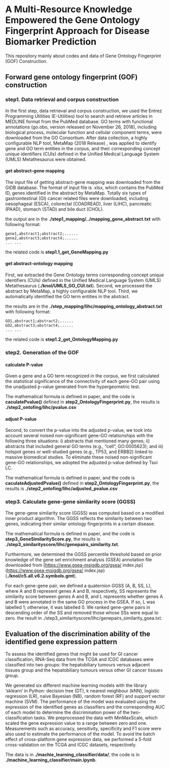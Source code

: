 # A Multi-Resource Knowledge Empowered the Gene Ontology Fingerprint Approach for Disease Biomarker Prediction

This repository mainly about codes and data of Gene Ontology Fingerprint  (GOF) Construction.

## Forward gene ontology fingerprint (GOF) construction

### step1. Data retrieval and corpus construction

In the first step, data retrieval and corpus construction, we used the Entrez Programming Utilities (E-Utilities) tool to search and retrieve articles in MEDLINE format from the PubMed database. GO terms with functional annotations (go.obo, version released on November 26, 2018), including biological process, molecular function and cellular component terms, were downloaded from the GO Consortium. After data collection, a highly configurable NLP tool, MetaMap (2018 Release) , was applied to identify gene and GO term entities in the corpus, and their corresponding concept unique identifiers (CUIs) defined in the Unified Medical Language System (UMLS) Metathesaurus  were obtained.

#### get abstract-gene mapping

The input file of getting abstract-gene mapping was downloaded from the GIDB database. The format of input file is .xlsx, which contains the PubMed ID,  genes identified in the abstract by MetaMap. Totally six types of gastrointestinal (GI) cancer related files were downloaded, including oesophageal (ESCA), colorectal (COADREAD), liver (LIHC), pancreatic (PAAD), stomach (STAD) and bile duct (CHOL).

the output are in the **./step1_mapping/../mapping_gene_abstract.txt** with following format:

```
gene1,abstract1;abstract2;......
gene2,abstract3;abstract4;......
... ...
```

the related code is **step1.1_get_GeneMapping.py**

#### get abstract-ontology mapping

First, we extracted the Gene Ontology terms corresponding concept unique identifiers (CUIs) defined in the Unified Medical Language System (UMLS) Metathesaurus (**./knol/UMLS_GO_CUI.txt**). Second, we processed the abstract by MetaMap, a highly configurable NLP tool. Third, we automatically identified the GO term entities in the abstract.

the results are in the **./step_mapping/lihc/mapping_ontology_abstract.txt** with following format:

```
GO1,abstract1;abstract2;......
GO2,abstract3;abstract4;......
... ...
```

the related code is **step1.2_get_OntologyMapping.py**

### step2. Generation of the GOF

#### calculate P-value

Given a gene and a GO term recognized in the corpus, we first calculated the statistical significance of the connectivity of each gene-GO pair using the unadjusted p-value generated from the hypergeometric test.

The mathematical formula is defined in paper, and the code is **caculatePvalue()** defined in **step2_OntologyFingerprint.py**, the results is **./step2_ontofing/lihc/pvalue.csv**

#### adjust P-value

Second, to convert the p-value into the adjusted p-value, we took into account several noised non-significant gene-GO relationships with the following three situations: i) abstracts that mentioned many genes; ii) abstracts that included general GO terms (e.g., “cell”, GO:0005623); and iii) hotspot genes or well-studied genes (e.g., TP53, and ERBB2) linked to massive biomedical studies. To eliminate these noised non-significant gene-GO relationships, we adopted the adjusted p-value defined by Tsoi LC.

The mathematical formula is defined in paper, and the code is **caculateAdjustedPvalue()** defined in **step2_OntologyFingerprint.py**, the results is **./step2_ontofing/lihc/adjusted_pvalue.csv**

### step3. Calculate gene-gene similarity score (GGSS) 

The gene-gene similarity score (GGSS) was computed based on a modified inner product algorithm. The GGSS reflects the similarity between two genes, indicating their similar ontology fingerprints in a certain disease.

The mathematical formula is defined in paper, and the code is  **step3_GeneSimilarityScore.py**, the results is **./step3_similarityscore/lihc/genepairs_similarity.txt**.

Furthermore, we determined the GGSS percentile threshold based on prior knowledge of the gene set enrichment analysis (GSEA) annotation file downloaded from [https://www.gsea-msigdb.org/gsea/ index.jsp](https://www.gsea-msigdb.org/gsea/ index.jsp) (**./knol/c5.all.v6.2.symbols.gmt**).

For each gene-gene pair, we defined a quaternion GGSS (A, B, SS, L), where A and B represent genes A and B, respectively, SS represents the similarity score between genes A and B, and L represents whether genes A and B were annotated in the same GO process in the GSEA. If so, L was labelled 1; otherwise, it was labelled 0. We ranked gene-gene pairs in descending order of the SS and removed those whose SSs were equal to zero. the result in ./step3_similarityscore/lihc/genepairs_similarity_gsea.txt.

## **Evaluation of the discrimination ability of the identified gene expression pattern**

To assess the identified genes that might be used for GI cancer classification, RNA-Seq data from the TCGA and ICGC databases were classified into two groups: the hepatobiliary tumours versus adjacent tissues group and the hepatobiliary tumours versus other GI cancer tissues group.

We generated six different machine learning models with the library ‘sklearn’ in Python: decision tree (DT), k nearest neighbour (kNN), logistic regression (LR), naive Bayesian (NB), random forest (RF) and support vector machine (SVM). The performance of the model was evaluated using the expression of the identified genes as classifiers and the corresponding AUC of each model to determine the discrimination power of the two-classification tasks. We preprocessed the data with MinMaxScale, which scaled the gene expression value to a range between zero and one. Measurements such as accuracy, sensitivity, specificity and F1 score were also used to estimate the performance of the model. To avoid the batch effect of cross-platform gene expression data, we performed a 5-fold cross-validation on the TCGA and ICGC datasets, respectively.

The data is in **./machie_learning_classifier/data/**, the code is in **./machine_learning_classifier/main.ipynb**.



